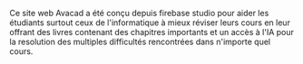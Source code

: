 Ce site web Avacad a été conçu depuis firebase studio pour aider les étudiants surtout ceux de l'informatique à mieux réviser leurs cours en leur offrant des livres contenant des chapitres importants et un accès à l'IA pour la resolution des multiples difficultés rencontrées dans n'importe quel cours.
